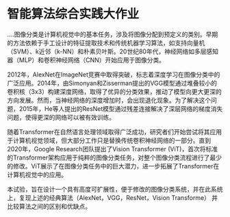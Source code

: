 # 智能算法综合实践大作业



....图像分类是计算机视觉中的基本任务，涉及将图像分配到预定义的类别。早期的方法依赖于手工设计的特征提取技术和传统机器学习算法，如支持向量机（SVM）、k近邻（k-NN）和朴素贝叶斯。20世纪80年代，神经网络如多层感知器（MLP）和卷积神经网络（CNN）开始应用于图像分类。

2012年，AlexNet在ImageNet竞赛中取得突破，标志着深度学习在图像分类中的广泛应用。2014年，由Simonyan和Zisserman提出的VGG模型通过堆叠较小的卷积核（3x3）构建深度网络，取得了优异的分类效果，推动了模型向更大更深的方向发展。然而，当神经网络的深度增加时，会出现退化现象。为了解决这个问题，2015年，He等人提出的ResNet模型通过残差连接解决了深层网络的梯度消失问题，使得更深的网络可以被有效训练。

随着Transformer在自然语言处理领域取得广泛成功，研究者们开始尝试将其应用于计算机视觉领域，但大部分工作只是替换传统卷积神经网络的一部分。直到2020年，Google Research团队提出了Vision Transformer (ViT)，首次将标准的Transformer架构应用于纯粹的图像分类任务，对整个图像分类流程进行了最少的修改。ViT展示了在图像分类任务中的巨大潜力，进一步拓展了Transformer在计算机视觉中的应用。

本试验，旨在设计一个具有高度可扩展性，便于修改的图像分类系统，并在此系统上，复现上述的经典算法（AlexNet，VGG，ResNet，Vision Transforme）
并比较算法之间的区别和优缺点。